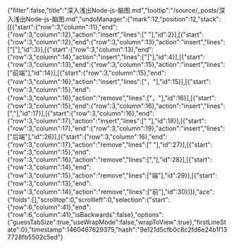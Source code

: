 {"filter":false,"title":"深入浅出Node-js-脑图.md","tooltip":"/source/_posts/深入浅出Node-js-脑图.md","undoManager":{"mark":12,"position":12,"stack":[[{"start":{"row":3,"column":11},"end":{"row":3,"column":12},"action":"insert","lines":[" "],"id":2}],[{"start":{"row":3,"column":12},"end":{"row":3,"column":13},"action":"insert","lines":["["],"id":3}],[{"start":{"row":3,"column":13},"end":{"row":3,"column":14},"action":"insert","lines":["]"],"id":4}],[{"start":{"row":3,"column":13},"end":{"row":3,"column":15},"action":"insert","lines":["前端"],"id":14}],[{"start":{"row":3,"column":15},"end":{"row":3,"column":16},"action":"insert","lines":["，"],"id":15}],[{"start":{"row":3,"column":15},"end":{"row":3,"column":16},"action":"remove","lines":["，"],"id":16}],[{"start":{"row":3,"column":15},"end":{"row":3,"column":16},"action":"insert","lines":[","],"id":17}],[{"start":{"row":3,"column":16},"end":{"row":3,"column":17},"action":"insert","lines":[" "],"id":18}],[{"start":{"row":3,"column":17},"end":{"row":3,"column":19},"action":"insert","lines":["后端"],"id":26}],[{"start":{"row":3,"column":16},"end":{"row":3,"column":17},"action":"remove","lines":[" "],"id":27}],[{"start":{"row":3,"column":15},"end":{"row":3,"column":16},"action":"remove","lines":[","],"id":28}],[{"start":{"row":3,"column":14},"end":{"row":3,"column":15},"action":"remove","lines":["端"],"id":29}],[{"start":{"row":3,"column":13},"end":{"row":3,"column":14},"action":"remove","lines":["前"],"id":30}]]},"ace":{"folds":[],"scrolltop":0,"scrollleft":0,"selection":{"start":{"row":6,"column":41},"end":{"row":6,"column":41},"isBackwards":false},"options":{"guessTabSize":true,"useWrapMode":false,"wrapToView":true},"firstLineState":0},"timestamp":1460467629375,"hash":"9e121d5cfb0c8c2fd6e24b1f137728fb5502c5ed"}